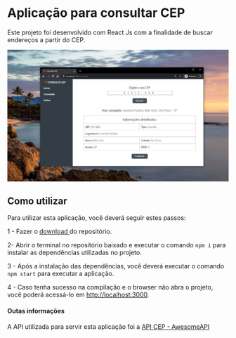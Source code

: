 # Aplicação para consultar CEP

Este projeto foi desenvolvido com React Js com a finalidade de buscar endereços a partir do CEP.

<img src="https://github.com/LemosLeonardo/ConsultaCEP/blob/main/src/Images/app-consulta-cep.JPG?raw=true" width="800px" />

## Como utilizar
Para utilizar esta aplicação, você deverá seguir estes passos:

  1 - Fazer o <a href="https://github.com/LemosLeonardo/ConsultaCEP/archive/main.zip"> download </a> do repositório.  
  
  2- Abrir o terminal no repositório baixado e executar o comando `npm i` para instalar as dependências utilizadas no projeto. 
  
  3 - Após a instalação das dependências, você deverá executar o comando `npm start` para executar a aplicação.
  
  4 - Caso tenha sucesso na compilação e o browser não abra o projeto, você poderá acessá-lo em [http://localhost:3000](http://localhost:3000).

#### Outas informações

A API utilizada para servir esta aplicação foi a <a href="https://docs.awesomeapi.com.br/api-cep">API CEP - AwesomeAPI</a>
